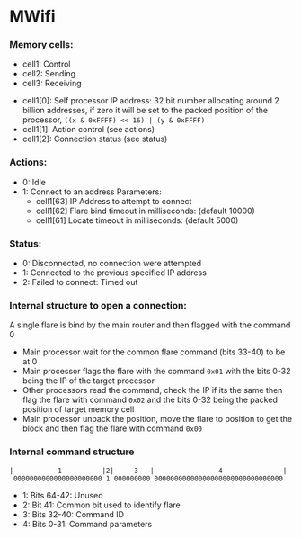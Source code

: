 # MWifi

### Memory cells:
* cell1: Control
* cell2: Sending
* cell3: Receiving

- cell1[0]: Self processor IP address: 32 bit number allocating around 2 billion addresses, if zero it will be set to the packed position of the processor, `((x & 0xFFFF) << 16) | (y & 0xFFFF)`
- cell1[1]: Action control (see actions)
- cell1[2]: Connection status (see status)

### Actions:
* 0: Idle
* 1: Connect to an address
  Parameters:
  - cell1[63] IP Address to attempt to connect
  - cell1[62] Flare bind timeout in milliseconds: (default 10000)
  - cell1[61] Locate timeout in milliseconds: (default 5000)

### Status:
* 0: Disconnected, no connection were attempted
* 1: Connected to the previous specified IP address
* 2: Failed to connect: Timed out

### Internal structure to open a connection:
A single flare is bind by the main router and then flagged with the command 0

- Main processor wait for the common flare command (bits 33-40) to be at 0
- Main processor flags the flare with the command `0x01` with the bits 0-32 being the IP of the target processor
- Other processors read the command, check the IP if its the same then flag the flare with command `0x02` and the bits 0-32 being the packed position of target memory cell
- Main processor unpack the position, move the flare to position to get the block and then flag the flare with command `0x00`

### Internal command structure
```
|           1          |2|     3   |                4               |
 0000000000000000000000 1 000000000 00000000000000000000000000000000
```
- 1: Bits 64-42: Unused
- 2: Bit     41: Common bit used to identify flare
- 3: Bits 32-40: Command ID
- 4: Bits  0-31: Command parameters
